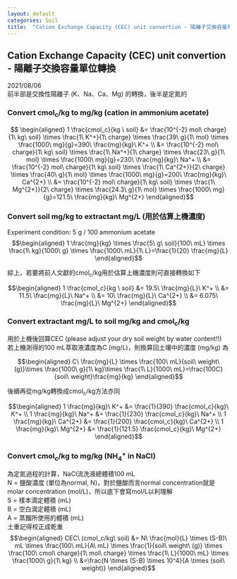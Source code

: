 ```yaml
---
layout: default
categories: Soil
title:  "Cation Exchange Capacity (CEC) unit convertion - 陽離子交換容量單位轉換"
---  
```

## Cation Exchange Capacity (CEC) unit convertion - 陽離子交換容量單位轉換  
2021/08/06  
前半部是交換性陽離子 (K、Na、Ca、Mg) 的轉換，後半是定氮的
### Convert cmol<sub>c</sub>/kg to mg/kg (cation in ammonium acetate)   
$$ \begin{aligned} 
1 \frac{cmol_c}{kg \ soil} &= \frac{10^{-2} mol\ charge}{1\ kg\ soil} \times \frac{1\ K^+}{1\ charge} \times \frac{39\ g}{1\ mol} \times \frac{1000\ mg}{g}=390\ \frac{mg}{kg}\ K^+ \\
&= \frac{10^{-2} mol\ charge}{1\ kg\ soil} \times \frac{1\ Na^+}{1\ charge} \times \frac{23\ g}{1\ mol} \times \frac{1000\ mg}{g}=230\ \frac{mg}{kg}\ Na^+ \\
&= \frac{10^{-2} mol\ charge}{1\ kg\ soil} \times \frac{1\ Ca^{2+}}{2\ charge} \times \frac{40\ g}{1\ mol} \times \frac{1000\ mg}{g}=200\ \frac{mg}{kg}\ Ca^{2+} \\
&= \frac{10^{-2} mol\ charge}{1\ kg\ soil} \times \frac{1\ Mg^{2+}}{2\ charge} \times \frac{24.3\ g}{1\ mol} \times \frac{1000\ mg}{g}=121.5\ \frac{mg}{kg}\ Mg^{2+} 
\end{aligned}$$  
  
### Convert soil mg/kg to extractant mg/L (用於估算上機濃度)  
Experiment condition: 5 g / 100 ammonium acetate    
$$\begin{aligned}
1 \frac{mg}{kg} \times \frac{5\ g\ soil}{100\ mL} \times \frac{1\ kg}{1000\ g} \times \frac{1000\ mL}{1\ L}=\frac{1}{20} \frac{mg}{L}
\end{aligned}$$  
  
綜上，若要將前人文獻的cmol<sub>c</sub>/kg用於估算上機濃度則可直接轉換如下  
  
$$\begin{aligned} 
1 \frac{cmol_c}{kg \ soil} 
&= 19.5\ \frac{mg}{L}\ K^+ \\
&= 11.5\ \frac{mg}{L}\ Na^+ \\
&= 10\ \frac{mg}{L}\ Ca^{2+} \\
&= 6.075\ \frac{mg}{L}\ Mg^{2+} 
\end{aligned}$$
  
### Convert extractant mg/L to soil mg/kg and cmol<sub>c</sub>/kg
用於上機後回算CEC (please adjust your dry soil weight by water content!!)  
若上機測得的100 mL萃取液濃度為C (mg/L)，則換算回土壤中的濃度 (mg/kg) 為  
  
$$\begin{aligned}
C\ \frac{mg}{L} \times \frac{100\ mL}{soil\ weight\ (g)}\times \frac{1000\ g}{1\ kg}\times \frac{1\ L}{1000\ mL}=\frac{100C}{soil\ weight}\frac{mg}{kg}
\end{aligned}$$   
  
後續再從mg/kg轉換成cmol<sub>c</sub>/kg方法亦同  
  
$$\begin{aligned}
1 \frac{mg}{kg}\ K^+ &= \frac{1}{390} \frac{cmol_c}{kg}\ K^+ \\
1 \frac{mg}{kg}\ Na^+ &= \frac{1}{230} \frac{cmol_c}{kg}\ Na^+ \\
1 \frac{mg}{kg}\ Ca^{2+} &= \frac{1}{200} \frac{cmol_c}{kg}\ Ca^{2+} \\
1 \frac{mg}{kg}\ Mg^{2+} &= \frac{1}{121.5} \frac{cmol_c}{kg}\ Mg^{2+}
\end{aligned}$$  
  
### Convert cmol<sub>c</sub>/kg to mg/kg (NH<sub>4</sub><sup>+</sup> in NaCl)  
為定氮過程的計算，NaCl流洗液總體積100 mL  
N = 鹽酸濃度 (單位為normal, N)，對於鹽酸而言normal concentration就是molar concentration (mol/L)，所以底下會寫mol/L以利理解    
S = 樣本滴定體積 (mL)  
B = 空白滴定體積 (mL)  
A = 蒸餾所使用的體積 (mL)  
土重記得校正成乾重
$$\begin{aligned}
CEC\ (cmol_c/kg\ soil) &= N\ \frac{mol}{L} \times (S-B)\ mL \times \frac{100\ mL}{A\ mL} \times \frac{1}{soil\ weight\ (g)} \times \frac{100\ cmol\ charge}{1\ mol\ charge} \times \frac{1\ L}{1000\ mL} \times \frac{1000\ g}{1\ kg} \\
&=\frac{N \times (S-B) \times 10^4}{A \times (soil\ weight)}
\end{aligned}$$  



